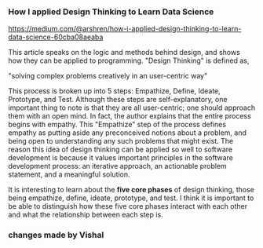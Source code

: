 ### How I applied Design Thinking to Learn Data Science 
<https://medium.com/@arshren/how-i-applied-design-thinking-to-learn-data-science-60cba08aeaba>

This article speaks on the logic and methods behind design, and shows how they can be applied to programming. "Design Thinking" is defined as,

"solving complex problems creatively in an user-centric way"

This process is broken up into 5 steps: Empathize, Define, Ideate, Prototype, and Test. Although these steps are self-explanatory, one important thing to note is that they are all user-centric; one should approach them with an open mind. In fact, the author explains that the entire process begins with empathy. This "Empathize" step of the process defines empathy as putting aside any preconceived notions about a problem, and being open to understanding any such problems that might exist. The reason this idea of design thinking can be applied so well to software development is because it values important principles in the software development process: an iterative approach, an actionable problem statement, and a meaningful solution.

It is interesting to learn about the **five core phases** of design thinking, those being empathize, define, ideate, prototype, and test. I think it is important to be able to distinguish how these five core phases interact with each other and what the relationship between each step is. 

### changes made by Vishal